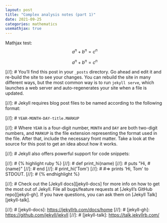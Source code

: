 ```yaml
---
layout: post
title: "Complex analysis notes (part 1)"
date: 2021-09-25
categories: mathematics
usemathjax: true
---
```


Mathjax test: $$a^n + b^n = c^n$$

$$a^n+b^n=c^n$$


[//]: # You’ll find this post in your `_posts` directory. Go ahead and edit it and re-build the site to see your changes. You can rebuild the site in many different ways, but the most common way is to run `jekyll serve`, which launches a web server and auto-regenerates your site when a file is updated.

[//]: # Jekyll requires blog post files to be named according to the following format:

[//]: # `YEAR-MONTH-DAY-title.MARKUP`

[//]: # Where `YEAR` is a four-digit number, `MONTH` and `DAY` are both two-digit numbers, and `MARKUP` is the file extension representing the format used in the file. After that, include the necessary front matter. Take a look at the source for this post to get an idea about how it works.

[//]: # Jekyll also offers powerful support for code snippets:

[//]: # {% highlight ruby %}
[//]: # def print_hi(name)
[//]: #   puts "Hi, #{name}"
[//]: # end
[//]: # print_hi('Tom')
[//]: # #=> prints 'Hi, Tom' to STDOUT.
[//]: # {% endhighlight %}

[//]: # Check out the [Jekyll docs][jekyll-docs] for more info on how to get the most out of Jekyll. File all bugs/feature requests at [Jekyll’s GitHub repo][jekyll-gh]. If you have questions, you can ask them on [Jekyll Talk][jekyll-talk].

[//]: # [jekyll-docs]: https://jekyllrb.com/docs/home
[//]: # [jekyll-gh]:   https://github.com/jekyll/jekyll
[//]: # [jekyll-talk]: https://talk.jekyllrb.com/ 
